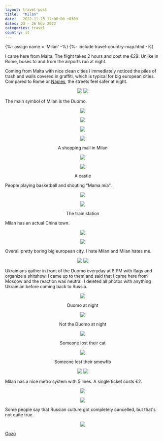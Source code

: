 ```yaml
---
layout: travel-post
title:  "Milan"
date:   2022-11-23 12:00:00 +0300
dates: 23 – 26 Nov 2022
categories: travel
country: it
---
```

{%- assign name = 'Milan' -%}
{%- include travel-country-map.html -%}

I came here from Malta. The flight takes 2 hours and cost me €29.
Unlike in Rome, buses to and from the airports run at night.

Coming from Malta with nice clean cities I immediately noticed the piles of trash and walls covered in graffiti, which is typical for big european cities. Compared to Rome or [Naples](/travel/2022/07/31/naples.html), the streets feel safer at night.

<center>
    <div class="side-by-side">
        <img src="{{site.baseurl}}/assets/img/milan/1.jpg" />
        <img src="{{site.baseurl}}/assets/img/milan/2.jpg" />
    </div>
    <p class="image-label"></p>
</center>

The main symbol of Milan is the Duomo.
<center>
<img src="{{site.baseurl}}/assets/img/milan/3.jpg" />
<p class="image-label">
</p>
</center>

<center>
<img src="{{site.baseurl}}/assets/img/milan/4.jpg" />
<p class="image-label">
</p>
</center>

<center>
<img src="{{site.baseurl}}/assets/img/milan/5.jpg" />
<p class="image-label">
</p>
</center>
<center>
<img src="{{site.baseurl}}/assets/img/milan/6.jpg" />
<p class="image-label">
A shopping mall in Milan
</p>
</center>
<center>
<img src="{{site.baseurl}}/assets/img/milan/7.jpg" />
<p class="image-label">
</p>
</center>
<center>
<img src="{{site.baseurl}}/assets/img/milan/8.jpg" />
<p class="image-label">
A castle
</p>
</center>

People playing basketball and shouting "Mama mia".
<center>
<img src="{{site.baseurl}}/assets/img/milan/9.jpg" />
<p class="image-label">
</p>
</center>

<center>
<img src="{{site.baseurl}}/assets/img/milan/10.jpg" />
<p class="image-label">
The train station
</p>
</center>

Milan has an actual China town.
<center>
<img src="{{site.baseurl}}/assets/img/milan/11.jpg" />
<p class="image-label">
</p>
</center>

<center>
<img src="{{site.baseurl}}/assets/img/milan/12.jpg" />
<p class="image-label">
</p>
</center>

Overall pretty boring big european city. I hate Milan and Milan hates me.
<center>
    <div class="side-by-side">
        <img src="{{site.baseurl}}/assets/img/milan/13.jpg" />
        <img src="{{site.baseurl}}/assets/img/milan/14.jpg" />
    </div>
    <p class="image-label"></p>
</center>

Ukrainians gather in front of the Duomo everyday at 8 PM with flags and organize a shitshow. I came up to them and said that I came here from Moscow and the reaction was neutral. I deleted all photos with anything Ukrainian before coming back to Russia.
<center>
<img src="{{site.baseurl}}/assets/img/milan/15.jpg" />
<p class="image-label">
Duomo at night
</p>
</center>

<center>
<img src="{{site.baseurl}}/assets/img/milan/16.jpg" />
<p class="image-label">
Not the Duomo at night
</p>
</center>

<center>
    <div class="side-by-side">
    <div>
        <img src="{{site.baseurl}}/assets/img/milan/17.jpg" />
        <p class="image-label">Someone lost their cat</p>
    </div>
    <div>
        <img src="{{site.baseurl}}/assets/img/milan/18.jpg" />
        <p class="image-label">Someone lost their smewfib</p>
    </div>
    </div>
</center>

<center>
    <div class="side-by-side">
        <img src="{{site.baseurl}}/assets/img/milan/19.jpg" />
        <img src="{{site.baseurl}}/assets/img/milan/20.jpg" />
    </div>
    <p class="image-label"></p>
</center>

Milan has a nice metro system with 5 lines. A single ticket costs €2.
<center>
<img src="{{site.baseurl}}/assets/img/milan/21.jpg" />
<p class="image-label">
</p>
</center>

<center>
<img src="{{site.baseurl}}/assets/img/milan/22.jpg" />
<p class="image-label">
</p>
</center>

Some people say that Russian culture got completely cancelled, but that's not quite true.
<center>
<img src="{{site.baseurl}}/assets/img/milan/24.jpg" />
<p class="image-label">
</p>
</center>

<a class="prev" href="/travel/2022/11/21/gozo.html">
Gozo
</a>